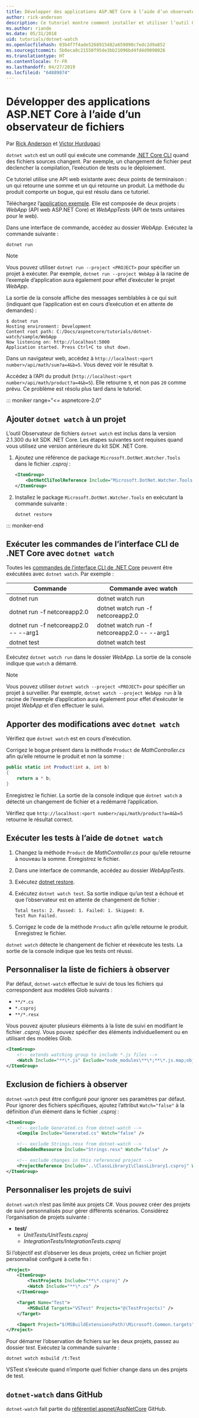 ```yaml
---
title: Développer des applications ASP.NET Core à l’aide d’un observateur de fichiers
author: rick-anderson
description: Ce tutoriel montre comment installer et utiliser l’outil Observateur de fichiers (dotnet watch) de l’interface de ligne de commande .NET Core dans une application ASP.NET Core.
ms.author: riande
ms.date: 05/31/2018
uid: tutorials/dotnet-watch
ms.openlocfilehash: 03b4f7f4ade5268915482a659890c7edc2d9a852
ms.sourcegitcommit: 5b0eca8c21550f95de3bb21096bd4fd4d9098026
ms.translationtype: HT
ms.contentlocale: fr-FR
ms.lasthandoff: 04/27/2019
ms.locfileid: "64889874"
---
```

# <a name="develop-aspnet-core-apps-using-a-file-watcher"></a>Développer des applications ASP.NET Core à l’aide d’un observateur de fichiers

Par [Rick Anderson](https://twitter.com/RickAndMSFT) et [Victor Hurdugaci](https://twitter.com/victorhurdugaci)

`dotnet watch` est un outil qui exécute une commande [.NET Core CLI](/dotnet/core/tools) quand des fichiers sources changent. Par exemple, un changement de fichier peut déclencher la compilation, l’exécution de tests ou le déploiement.

Ce tutoriel utilise une API web existante avec deux points de terminaison : un qui retourne une somme et un qui retourne un produit. La méthode du produit comporte un bogue, qui est résolu dans ce tutoriel.

Téléchargez l’[application exemple](https://github.com/aspnet/AspNetCore.Docs/tree/master/aspnetcore/tutorials/dotnet-watch/sample). Elle est composée de deux projets : *WebApp* (API web ASP.NET Core) et *WebAppTests* (API de tests unitaires pour le web).

Dans une interface de commande, accédez au dossier *WebApp*. Exécutez la commande suivante :

```console
dotnet run
```

> [!NOTE]
> Vous pouvez utiliser `dotnet run --project <PROJECT>` pour spécifier un projet à exécuter. Par exemple, `dotnet run --project WebApp` à la racine de l’exemple d’application aura également pour effet d’exécuter le projet *WebApp*.

La sortie de la console affiche des messages semblables à ce qui suit (indiquant que l’application est en cours d’exécution et en attente de demandes) :

```console
$ dotnet run
Hosting environment: Development
Content root path: C:/Docs/aspnetcore/tutorials/dotnet-watch/sample/WebApp
Now listening on: http://localhost:5000
Application started. Press Ctrl+C to shut down.
```

Dans un navigateur web, accédez à `http://localhost:<port number>/api/math/sum?a=4&b=5`. Vous devez voir le résultat `9`.

Accédez à l’API du produit (`http://localhost:<port number>/api/math/product?a=4&b=5`). Elle retourne `9`, et non pas `20` comme prévu. Ce problème est résolu plus tard dans le tutoriel.

::: moniker range="<= aspnetcore-2.0"

## <a name="add-dotnet-watch-to-a-project"></a>Ajouter `dotnet watch` à un projet

L’outil Observateur de fichiers `dotnet watch` est inclus dans la version 2.1.300 du kit SDK .NET Core. Les étapes suivantes sont requises quand vous utilisez une version antérieure du kit SDK .NET Core.

1. Ajoutez une référence de package `Microsoft.DotNet.Watcher.Tools` dans le fichier *.csproj* :

    ```xml
    <ItemGroup>
        <DotNetCliToolReference Include="Microsoft.DotNet.Watcher.Tools" Version="2.0.0" />
    </ItemGroup>
    ```

1. Installez le package `Microsoft.DotNet.Watcher.Tools` en exécutant la commande suivante :

    ```console
    dotnet restore
    ```

::: moniker-end

## <a name="run-net-core-cli-commands-using-dotnet-watch"></a>Exécuter les commandes de l’interface CLI de .NET Core avec `dotnet watch`

Toutes les [commandes de l’interface CLI de .NET Core](/dotnet/core/tools#cli-commands) peuvent être exécutées avec `dotnet watch`. Par exemple :

| Commande | Commande avec watch |
| ---- | ----- |
| dotnet run | dotnet watch run |
| dotnet run -f netcoreapp2.0 | dotnet watch run -f netcoreapp2.0 |
| dotnet run -f netcoreapp2.0 -- --arg1 | dotnet watch run -f netcoreapp2.0 -- --arg1 |
| dotnet test | dotnet watch test |

Exécutez `dotnet watch run` dans le dossier *WebApp*. La sortie de la console indique que `watch` a démarré.

> [!NOTE]
> Vous pouvez utiliser `dotnet watch --project <PROJECT>` pour spécifier un projet à surveiller. Par exemple, `dotnet watch --project WebApp run` à la racine de l’exemple d’application aura également pour effet d’exécuter le projet *WebApp* et d’en effectuer le suivi.

## <a name="make-changes-with-dotnet-watch"></a>Apporter des modifications avec `dotnet watch`

Vérifiez que `dotnet watch` est en cours d’exécution.

Corrigez le bogue présent dans la méthode `Product` de *MathController.cs* afin qu’elle retourne le produit et non la somme :

```csharp
public static int Product(int a, int b)
{
    return a * b;
}
```

Enregistrez le fichier. La sortie de la console indique que `dotnet watch` a détecté un changement de fichier et a redémarré l’application.

Vérifiez que `http://localhost:<port number>/api/math/product?a=4&b=5` retourne le résultat correct.

## <a name="run-tests-using-dotnet-watch"></a>Exécuter les tests à l’aide de `dotnet watch`

1. Changez la méthode `Product` de *MathController.cs* pour qu’elle retourne à nouveau la somme. Enregistrez le fichier.
1. Dans une interface de commande, accédez au dossier *WebAppTests*.
1. Exécutez [dotnet restore](/dotnet/core/tools/dotnet-restore).
1. Exécutez `dotnet watch test`. Sa sortie indique qu’un test a échoué et que l’observateur est en attente de changement de fichier :

     ```console
     Total tests: 2. Passed: 1. Failed: 1. Skipped: 0.
     Test Run Failed.
     ```

1. Corrigez le code de la méthode `Product` afin qu’elle retourne le produit. Enregistrez le fichier.

`dotnet watch` détecte le changement de fichier et réexécute les tests. La sortie de la console indique que les tests ont réussi.

## <a name="customize-files-list-to-watch"></a>Personnaliser la liste de fichiers à observer

Par défaut, `dotnet-watch` effectue le suivi de tous les fichiers qui correspondent aux modèles Glob suivants :

* `**/*.cs`
* `*.csproj`
* `**/*.resx`

Vous pouvez ajouter plusieurs éléments à la liste de suivi en modifiant le fichier *.csproj*. Vous pouvez spécifier des éléments individuellement ou en utilisant des modèles Glob.

```xml
<ItemGroup>
    <!-- extends watching group to include *.js files -->
    <Watch Include="**\*.js" Exclude="node_modules\**\*;**\*.js.map;obj\**\*;bin\**\*" />
</ItemGroup>
```

## <a name="opt-out-of-files-to-be-watched"></a>Exclusion de fichiers à observer

`dotnet-watch` peut être configuré pour ignorer ses paramètres par défaut. Pour ignorer des fichiers spécifiques, ajoutez l’attribut `Watch="false"` à la définition d’un élément dans le fichier *.csproj* :

```xml
<ItemGroup>
    <!-- exclude Generated.cs from dotnet-watch -->
    <Compile Include="Generated.cs" Watch="false" />

    <!-- exclude Strings.resx from dotnet-watch -->
    <EmbeddedResource Include="Strings.resx" Watch="false" />

    <!-- exclude changes in this referenced project -->
    <ProjectReference Include="..\ClassLibrary1\ClassLibrary1.csproj" Watch="false" />
</ItemGroup>
```

## <a name="custom-watch-projects"></a>Personnaliser les projets de suivi

`dotnet-watch` n’est pas limité aux projets C#. Vous pouvez créer des projets de suivi personnalisés pour gérer différents scénarios. Considérez l’organisation de projets suivante :

* **test/**
  * *UnitTests/UnitTests.csproj*
  * *IntegrationTests/IntegrationTests.csproj*

Si l’objectif est d’observer les deux projets, créez un fichier projet personnalisé configuré à cette fin :

```xml
<Project>
    <ItemGroup>
        <TestProjects Include="**\*.csproj" />
        <Watch Include="**\*.cs" />
    </ItemGroup>

    <Target Name="Test">
        <MSBuild Targets="VSTest" Projects="@(TestProjects)" />
    </Target>

    <Import Project="$(MSBuildExtensionsPath)\Microsoft.Common.targets" />
</Project>
```

Pour démarrer l’observation de fichiers sur les deux projets, passez au dossier *test*. Exécutez la commande suivante :

```console
dotnet watch msbuild /t:Test
```

VSTest s’exécute quand n’importe quel fichier change dans un des projets de test.

## <a name="dotnet-watch-in-github"></a>`dotnet-watch` dans GitHub

`dotnet-watch` fait partie du [référentiel aspnet/AspNetCore](https://github.com/aspnet/AspNetCore/tree/master/src/Tools/dotnet-watch) GitHub.
